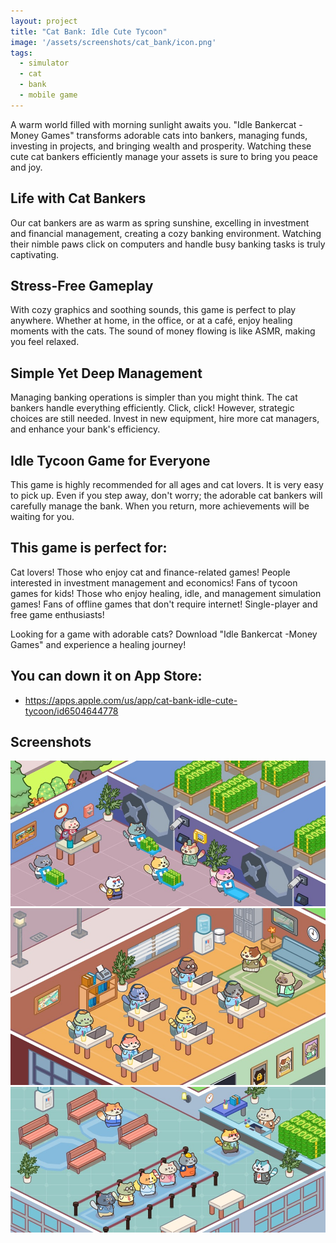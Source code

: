 ```yaml
---
layout: project
title: "Cat Bank: Idle Cute Tycoon"
image: '/assets/screenshots/cat_bank/icon.png'
tags:
  - simulator
  - cat
  - bank
  - mobile game
---
```

A warm world filled with morning sunlight awaits you. "Idle Bankercat -Money Games" transforms adorable cats into bankers, managing funds, investing in projects, and bringing wealth and prosperity. Watching these cute cat bankers efficiently manage your assets is sure to bring you peace and joy.

## Life with  Cat Bankers
Our cat bankers are as warm as spring sunshine, excelling in investment and financial management, creating a cozy banking environment. Watching their nimble paws click on computers and handle busy banking tasks is truly captivating.


## Stress-Free Gameplay
With cozy graphics and soothing sounds, this game is perfect to play anywhere. Whether at home, in the office, or at a café, enjoy healing moments with the cats. The sound of money flowing is like ASMR, making you feel relaxed.


## Simple Yet Deep Management
Managing banking operations is simpler than you might think. The cat bankers handle everything efficiently. Click, click! However, strategic choices are still needed. Invest in new equipment, hire more cat managers, and enhance your bank's efficiency.


## Idle Tycoon Game for Everyone
This game is highly recommended for all ages and cat lovers. It is very easy to pick up. Even if you step away, don't worry; the adorable cat bankers will carefully manage the bank. When you return, more achievements will be waiting for you.


## This game is perfect for:
Cat lovers!
Those who enjoy cat and finance-related games!
People interested in investment management and economics!
Fans of tycoon games for kids!
Those who enjoy healing, idle, and management simulation games!
Fans of offline games that don't require internet!
Single-player and free game enthusiasts!

Looking for a game with adorable cats? Download "Idle Bankercat -Money Games" and experience a healing journey!

## You can down it on App Store:
- <https://apps.apple.com/us/app/cat-bank-idle-cute-tycoon/id6504644778>

## Screenshots
<div class="screenshots">
  <img src="/assets/screenshots/cat_bank/screen1.jpg" alt="Screenshot 1">
  <img src="/assets/screenshots/cat_bank/screen2.jpg" alt="Screenshot 2">
  <img src="/assets/screenshots/cat_bank/screen3.jpg" alt="Screenshot 3">
</div>
